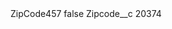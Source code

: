 <?xml version="1.0" encoding="UTF-8"?>
<CustomMetadata xmlns="http://soap.sforce.com/2006/04/metadata" xmlns:xsi="http://www.w3.org/2001/XMLSchema-instance" xmlns:xsd="http://www.w3.org/2001/XMLSchema">
    <label>ZipCode457</label>
    <protected>false</protected>
    <values>
        <field>Zipcode__c</field>
        <value xsi:type="xsd:string">20374</value>
    </values>
</CustomMetadata>
